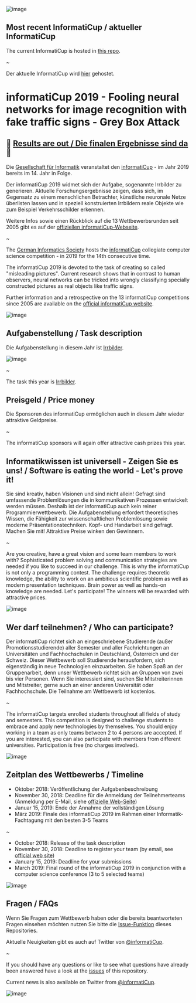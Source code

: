 ![image](https://cloud.githubusercontent.com/assets/1872314/19116242/0b21b234-8b15-11e6-9a0d-fdb82983fb17.png)

## Most recent InformatiCup / aktueller InformatiCup

The current InformatiCup is hosted in [this repo](https://github.com/InformatiCup/InformatiCup2023).

~

Der aktuelle InformatiCup wird [hier](https://github.com/InformatiCup/InformatiCup2023) gehostet.


# informatiCup 2019 - Fooling neural networks for image recognition with fake traffic signs - Grey Box Attack

## :tada: [Results are out / Die finalen Ergebnisse sind da](results/README.md) :tada:

Die [Gesellschaft für Informatik](https://gi.de) veranstaltet den [informatiCup](https://informaticup.github.io/) - im Jahr 2019 bereits im 14. Jahr in Folge.

Der informatiCup 2019 widmet sich der Aufgabe, sogenannte Irrbilder zu generieren. Aktuelle Forschungsergebnisse zeigen, dass sich, im Gegensatz zu einem menschlichen Betrachter, künstliche neuronale Netze überlisten lassen und in speziell konstruierten Irrbildern reale Objekte wie zum Beispiel Verkehrsschilder erkennen.

Weitere Infos sowie einen Rückblick auf die 13 Wettbewerbsrunden seit 2005 gibt es auf der [offiziellen  informatiCup-Webseite](https://informaticup.github.io/).

~

The [German Informatics Society](https://en.gi.de) hosts the [informatiCup](https://informaticup.github.io/) collegiate computer science competition - in 2019 for the 14th consecutive time.

The informatiCup 2019 is devoted to the task of creating so called "misleading pictures". Current research shows that in contrast to human observers, neural networks can be tricked into wrongly classifying specially constructed pictures as real objects like traffic signs.

Further information and a retrospective on the 13 informatiCup competitions since 2005 are available on the [official informatiCup website](https://informaticup.github.io/).

![image](https://cloud.githubusercontent.com/assets/1872314/19118630/4ea5533c-8b1d-11e6-8496-a796adce2001.png)

## Aufgabenstellung / Task description


Die Aufgabenstellung in diesem Jahr ist [Irrbilder](https://github.com/InformatiCup/InformatiCup2019/blob/master/Irrbilder.pdf).

![image](https://user-images.githubusercontent.com/1872314/46617427-0600b580-cb1d-11e8-85a1-3b53d0721aec.png)

~

The task this year is [Irrbilder](https://github.com/InformatiCup/InformatiCup2019/blob/master/Irrbilder.pdf).

## Preisgeld / Price money

Die Sponsoren des informatiCup ermöglichen auch in diesem Jahr wieder attraktive Geldpreise.

~

The informatiCup sponsors will again offer attractive cash prizes this year.

## Informatikwissen ist universell - Zeigen Sie es uns! / Software is eating the world - Let's prove it!

Sie sind kreativ, haben Visionen und sind nicht allein! Gefragt sind umfassende Problemlösungen die in kommunikativen Prozessen entwickelt werden müssen. Deshalb ist der informatiCup auch
kein reiner Programmierwettbewerb. Die Aufgabenstellung erfordert theoretisches Wissen, die
Fähigkeit zur wissenschaftlichen Problemlösung sowie moderne Präsentationstechniken.
Kopf- und Handarbeit sind gefragt. Machen Sie mit! Attraktive Preise winken den Gewinnern.

~

Are you creative, have a great vision and some team members to work with? Sophisticated problem solving and communication strategies are needed if you like to succeed in our challenge. This is why the informatiCup is not only a programming contest. The challenge requires theoretic knowledge, the ability to work on an ambitious scientific problem as well as modern presentation techniques. Brain power as well as hands-on knowledge are needed. Let's participate! The winners will be rewarded with attractive prices.

![image](https://cloud.githubusercontent.com/assets/1872314/19119326/b43d4978-8b1f-11e6-9736-a31f92e75424.png)

## Wer darf teilnehmen? / Who can participate?

Der informatiCup richtet sich an eingeschriebene Studierende (außer Promotionsstudierende) aller Semester und aller Fachrichtungen an Universitäten und Fachhochschulen in Deutschland, Österreich und der Schweiz. Dieser Wettbewerb soll Studierende herausfordern, sich eigenständig in neue Technologien einzuarbeiten. Sie haben Spaß an der Gruppenarbeit, denn unser Wettbewerb richtet sich 
an Gruppen von zwei bis vier Personen. Wenn Sie interessiert sind, suchen Sie Mitstreiterinnen
und Mitstreiter, gerne auch an einer anderen Universität oder Fachhochschule. Die Teilnahme am Wettbewerb ist kostenlos.

~

The informatiCup targets enrolled students throughout all fields of study and semesters. This competition is designed to challenge students to embrace and apply new technologies by themselves. You should enjoy working in a team as only teams between 2 to 4 persons are accepted. If you are interested, you can also participate with members from different universities. Participation is free (no charges involved).

![image](https://cloud.githubusercontent.com/assets/1872314/19118952/6e878106-8b1e-11e6-9e3d-0f7dc393d71a.png)

## Zeitplan des Wettbewerbs / Timeline

- Oktober 2018: Veröffentlichung der Aufgabenbeschreibung
- November 30, 2018: Deadline für die Anmeldung der Teilnehmerteams (Anmeldung per E-Mail, siehe [offizielle Web-Seite](https://gi.de/informaticup/))
- Januar 15, 2019: Ende der Annahme der vollständigen Lösung
- März 2019: Finale des informatiCup 2019 im Rahmen einer Informatik-Fachtagung mit den besten 3-5 Teams

~

- October 2018: Release of the task description 
- November 30, 2018: Deadline to register your team (by email, see [official web site](https://gi.de/informaticup/))
- January 15, 2019: Deadline for your submissions
- March 2019: Final round of the informatiCup 2019 in conjunction with a computer science conference (3 to 5 selected teams)

![image](https://cloud.githubusercontent.com/assets/1872314/19183660/a90e3f84-8c79-11e6-9047-b13c02a3290d.png)

## Fragen / FAQs

Wenn Sie Fragen zum Wettbewerb haben oder die bereits beantworteten Fragen einsehen möchten nutzen Sie bitte die [Issue-Funktion](https://github.com/InformatiCup/InformatiCup2019/issues) dieses Repositories.

Aktuelle Neuigkeiten gibt es auch auf Twitter von [@informatiCup](https://twitter.com/informatiCup).

~

If you should have any questions or like to see what questions have already been answered have a look at the [issues](https://github.com/InformatiCup/InformatiCup2019/issues) of this repository.

Current news is also available on Twitter from [@informatiCup](https://twitter.com/informatiCup).

![image](https://cloud.githubusercontent.com/assets/1872314/19119143/16a67f04-8b1f-11e6-8b47-0d3510eae0b8.png)
